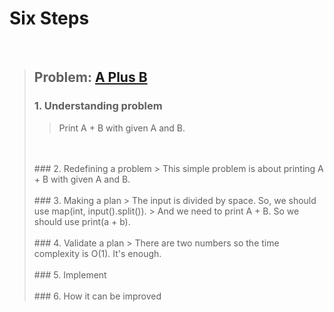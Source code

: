 # Six Steps
<br />

> ## Problem: [A Plus B](https://www.acmicpc.net/problem/1000)
>
> ### 1. Understanding problem
>> Print A + B with given A and B. 
> <br />
> <br />
> ### 2. Redefining a problem
>> This simple problem is about printing A + B with given A and B.
> <br />
> <br />
> ### 3. Making a plan
>> The input is divided by space. So, we should use map(int, input().split()).
>> And we need to print A + B. So we should use print(a + b).
> <br />
> <br />
> ### 4. Validate a plan
>> There are two numbers so the time complexity is O(1). It's enough.
> <br />
> <br />
> ### 5. Implement
>
> <br /> 
> <br />
> ### 6. How it can be improved
>
>
>

